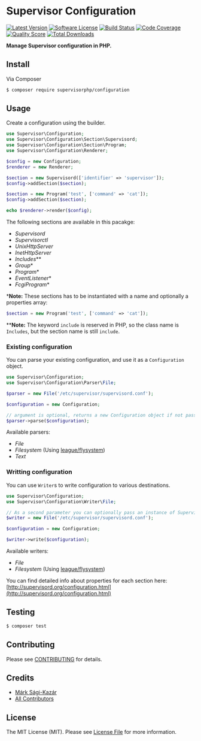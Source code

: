 # Supervisor Configuration

[![Latest Version](https://img.shields.io/github/release/supervisorphp/configuration.svg?style=flat-square)](https://github.com/supervisorphp/configuration/releases)
[![Software License](https://img.shields.io/badge/license-MIT-brightgreen.svg?style=flat-square)](LICENSE)
[![Build Status](https://img.shields.io/travis/supervisorphp/configuration.svg?style=flat-square)](https://travis-ci.org/supervisorphp/configuration)
[![Code Coverage](https://img.shields.io/scrutinizer/coverage/g/supervisorphp/configuration.svg?style=flat-square)](https://scrutinizer-ci.com/g/supervisorphp/configuration)
[![Quality Score](https://img.shields.io/scrutinizer/g/supervisorphp/configuration.svg?style=flat-square)](https://scrutinizer-ci.com/g/supervisorphp/configuration)
[![Total Downloads](https://img.shields.io/packagist/dt/supervisorphp/configuration.svg?style=flat-square)](https://packagist.org/packages/supervisorphp/configuration)

**Manage Supervisor configuration in PHP.**


## Install

Via Composer

``` bash
$ composer require supervisorphp/configuration
```

## Usage

Create a configuration using the builder.

``` php
use Supervisor\Configuration;
use Supervisor\Configuration\Section\Supervisord;
use Supervisor\Configuration\Section\Program;
use Supervisor\Configuration\Renderer;

$config = new Configuration;
$renderer = new Renderer;

$section = new Supervisord(['identifier' => 'supervisor']);
$config->addSection($section);

$section = new Program('test', ['command' => 'cat']);
$config->addSection($section);

echo $renderer->render($config);
```

The following sections are available in this pacakge:

- _Supervisord_
- _Supervisorctl_
- _UnixHttpServer_
- _InetHttpServer_
- _Includes_**
- _Group_*
- _Program_*
- _EventListener_*
- _FcgiProgram_*


*__Note:__ These sections has to be instantiated with a name and optionally a properties array:

``` php
$section = new Program('test', ['command' => 'cat']);
```

**__Note:__ The keyword `include` is reserved in PHP, so the class name is `Includes`, but the section name is still `include`.


### Existing configuration

You can parse your existing configuration, and use it as a `Configuration` object.

``` php
use Supervisor\Configuration;
use Supervisor\Configuration\Parser\File;

$parser = new File('/etc/supervisor/supervisord.conf');

$configuration = new Configuration;

// argument is optional, returns a new Configuration object if not passed
$parser->parse($configuration);
```

Available parsers:

- _File_
- _Filesystem_ (Using [league/flysystem](https://github.com/thephpleague/flysystem))
- _Text_


### Writting configuration

You can use `Writer`s to write configuration to various destinations.

``` php
use Supervisor\Configuration;
use Supervisor\Configuration\Writer\File;

// As a second parameter you can optionally pass an instance of Supervisor\Configuration\Renderer
$writer = new File('/etc/supervisor/supervisord.conf');

$configuration = new Configuration;

$writer->write($configuration);
```

Available writers:

- _File_
- _Filesystem_ (Using [league/flysystem](https://github.com/thephpleague/flysystem))


You can find detailed info about properties for each section here:
[http://supervisord.org/configuration.html](http://supervisord.org/configuration.html)


## Testing

``` bash
$ composer test
```


## Contributing

Please see [CONTRIBUTING](CONTRIBUTING.md) for details.


## Credits

- [Márk Sági-Kazár](https://github.com/sagikazarmark)
- [All Contributors](https://github.com/supervisorphp/configuration/contributors)


## License

The MIT License (MIT). Please see [License File](LICENSE) for more information.
